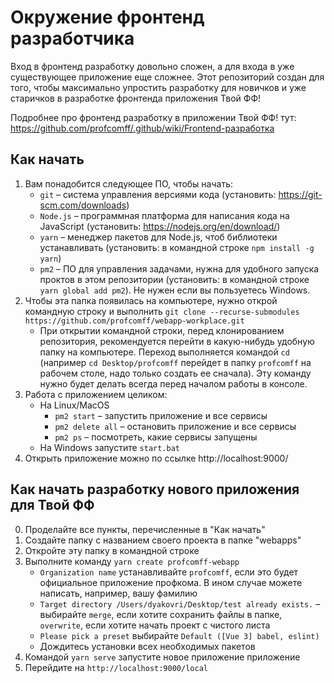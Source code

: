 # Окружение фронтенд разработчика

Вход в фронтенд разработку довольно сложен, а для входа в уже существующее приложение еще сложнее. Этот репозиторий создан для того, чтобы максимально упростить разработку для новичков и уже старичков в разработке фронтенда приложения Твой ФФ!

Подробнее про фронтенд разработку в приложении Твой ФФ! тут: https://github.com/profcomff/.github/wiki/Frontend-разработка


## Как начать
1. Вам понадобится следующее ПО, чтобы начать:
   - `git` – система управления версиями кода (установить: https://git-scm.com/downloads)
   - `Node.js` – программная платформа для написания кода на JavaScript (установить: https://nodejs.org/en/download/)
   - `yarn` – менеджер пакетов для Node.js, чтоб библиотеки устанавливать (установить: в командной строке `npm install -g yarn`)
   - `pm2` – ПО для управления задачами, нужна для удобного запуска проктов в этом репозитории (установить: в командной строке `yarn global add pm2`). Не нужен если вы пользуетесь Windows.
2. Чтобы эта папка появилась на компьютере, нужно открой командную строку и выполнить `git clone --recurse-submodules https://github.com/profcomff/webapp-workplace.git`
   - При открытии командной строки, перед клонированием репозитория, рекомендуется перейти в какую-нибудь удобную папку на компьютере. Переход выполняется командой `cd` (например `cd Desktop/profcomff` перейдет в папку `profcomff` на рабочем столе, надо только создать ее сначала). Эту команду нужно будет делать всегда перед началом работы в консоле.
3. Работа с приложением целиком:
   - На Linux/MacOS
      - `pm2 start` – запустить приложение и все сервисы
      - `pm2 delete all` – остановить приложение и все сервисы
      - `pm2 ps` – посмотреть, какие сервисы запущены
   - На Windows запустите `start.bat`
4. Открыть приложение можно по ссылке http://localhost:9000/

## Как начать разработку нового приложения для Твой ФФ
0. Проделайте все пункты, перечисленные в "Как начать"
1. Создайте папку с названием своего проекта в папке "webapps"
2. Откройте эту папку в командной строке
3. Выполните команду `yarn create profcomff-webapp`
    - `Organization name` устанавливайте `profcomff`, если это будет официальное приложение профкома. В ином случае можете написать, например, вашу фамилию
    - `Target directory /Users/dyakovri/Desktop/test already exists.` – выбирайте `merge`, если хотите сохранить файлы в папке, `overwrite`, если хотите начать проект с чистого листа
   - `Please pick a preset` выбирайте `Default ([Vue 3] babel, eslint)`
   - Дождитесь установки всех необходимых пакетов
4. Командой `yarn serve` запустите новое приложение приложение
5. Перейдите на `http://localhost:9000/local`
